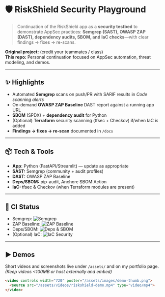 # 🛡️ RiskShield Security Playground

> Continuation of the RiskShield app as a **security testbed** to demonstrate AppSec practices:
> **Semgrep (SAST), OWASP ZAP (DAST), dependency audits, SBOM, and IaC checks**—with clear
> findings → fixes → re-scans.

**Original project:** (credit your teammates / class)  
**This repo:** Personal continuation focused on AppSec automation, threat modeling, and demos.

---

## ✨ Highlights
- Automated **Semgrep** scans on push/PR with SARIF results in *Code scanning alerts*
- On-demand **OWASP ZAP Baseline** DAST report against a running app URL
- **SBOM** (SPDX) + **dependency audit** for Python
- (Optional) **Terraform** security scanning (tfsec + Checkov) if/when IaC is added
- **Findings → fixes → re-scan** documented in `/docs`

---

## 📦 Tech & Tools
- **App:** Python (FastAPI/Streamlit) — update as appropriate
- **SAST:** Semgrep (community + audit profiles)
- **DAST:** OWASP ZAP Baseline
- **Deps/SBOM:** pip-audit, Anchore SBOM Action
- **IaC:** tfsec & Checkov (when Terraform modules are present)

---

## 🧪 CI Status
- Semgrep: ![Semgrep](https://github.com/amberhart01/riskshield-security-playground/actions/workflows/semgrep.yml/badge.svg)
- ZAP Baseline: ![ZAP Baseline](https://github.com/amberhart01/riskshield-security-playground/actions/workflows/zap-baseline.yml/badge.svg)
- Deps/SBOM: ![Deps & SBOM](https://github.com/amberhart01/riskshield-security-playground/actions/workflows/deps-sbom.yml/badge.svg)
- (Optional) IaC: ![IaC Security](https://github.com/amberhart01/riskshield-security-playground/actions/workflows/iac-security.yml/badge.svg)

---

## ▶️ Demos
Short videos and screenshots live under `/assets/` and on my portfolio page.  
*(Keep videos <100MB or host externally and embed)*

```html
<video controls width="720" poster="/assets/images/demo-thumb.png">
  <source src="/assets/videos/riskshield-demo.mp4" type="video/mp4">
</video>

